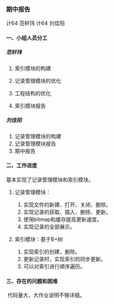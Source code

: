 ### 期中报告

计64 范轩玮 计64 刘佳阳

#### 一、小组人员分工

##### 范轩玮

1. 索引模块的构建
2. 记录管理模块的优化

3. 工程结构的优化
4. 索引模块报告

##### 刘佳阳

1. 记录管理模块的构建
2. 记录管理模块报告
3. 期中报告

#### 二、工作进度

基本实现了记录管理模块和索引模块。

1. 记录管理模块：
   1. 实现文件的新建、打开、关闭、删除。
   2. 实现记录的获取、插入、删除、更新。
   3. 使用bitmap和缓存提高更新速度。
   4. 实现记录的全部展示。

2. 索引模块：基于B+树
   1. 实现索引的创建，删除。
   2. 更新记录时，实现索引的同步更新。
   3. 可以对索引进行顺序遍历。

#### 三、存在的问题和困难

​	代码量大，大作业说明不够详细。

#### 





